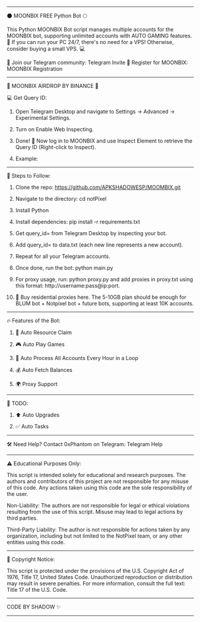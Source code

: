 
---

🌑 MOONBIX FREE Python Bot 🌕

This Python MOONBIX Bot script manages multiple accounts for the MOONBIX bot, supporting unlimited accounts with AUTO GAMING features. 🚀 If you can run your PC 24/7, there's no need for a VPS! Otherwise, consider buying a small VPS. 💻

🔗 Join our Telegram community: Telegram Invite
🔗 Register for MOONBIX: MOONBIX Registration


---

🎁 MOONBIX AIRDROP BY BINANCE 🎁

💻 Get Query ID:

1. Open Telegram Desktop and navigate to Settings → Advanced → Experimental Settings.


2. Turn on Enable Web Inspecting.


3. Done! 🎉 Now log in to MOONBIX and use Inspect Element to retrieve the Query ID (Right-click to Inspect).


4. Example: 




---

📜 Steps to Follow:

1. Clone the repo: https://github.com/APKSHADOWESP/MOOMBIX.git


2. Navigate to the directory: cd notPixel


3. Install Python 


4. Install dependencies: pip install -r requirements.txt


5. Get query_id= from Telegram Desktop by inspecting your bot.


6. Add query_id= to data.txt (each new line represents a new account).


7. Repeat for all your Telegram accounts.


8. Once done, run the bot: python main.py


9. For proxy usage, run: python proxy.py and add proxies in proxy.txt using this format: http://username:pass@ip:port.


10. 🛒 Buy residential proxies here. The 5-10GB plan should be enough for BLUM bot + Notpixel bot + future bots, supporting at least 10K accounts.




---

🔥 Features of the Bot:

1. 🔄 Auto Resource Claim


2. 🎮 Auto Play Games


3. 🔁 Auto Process All Accounts Every Hour in a Loop


4. 💰 Auto Fetch Balances


5. 🌍 Proxy Support




---

📅 TODO:

1. ⬆️ Auto Upgrades


2. ✅ Auto Tasks




---

🛠️ Need Help? Contact 0xPhantom on Telegram: Telegram Help


---

⚠️ Educational Purposes Only:

This script is intended solely for educational and research purposes. The authors and contributors of this project are not responsible for any misuse of this code. Any actions taken using this code are the sole responsibility of the user.

Non-Liability: The authors are not responsible for legal or ethical violations resulting from the use of this script. Misuse may lead to legal actions by third parties.

Third-Party Liability: The author is not responsible for actions taken by any organization, including but not limited to the NotPixel team, or any other entities using this code.



---

🔏 Copyright Notice:

This script is protected under the provisions of the U.S. Copyright Act of 1976, Title 17, United States Code. Unauthorized reproduction or distribution may result in severe penalties.
For more information, consult the full text: Title 17 of the U.S. Code.


---

CODE BY SHADOW ✨


---
